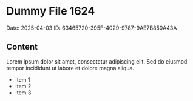# Dummy File 1624

Date: 2025-04-03
ID: 63465720-395F-4029-9787-9AE7B850A43A

## Content

Lorem ipsum dolor sit amet, consectetur adipiscing elit.
Sed do eiusmod tempor incididunt ut labore et dolore magna aliqua.

* Item 1
* Item 2
* Item 3

